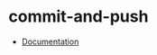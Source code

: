 # commit-and-push

- [Documentation](https://github.com/bakdata/ci-templates/tree/main/docs/actions/commit-and-push)

